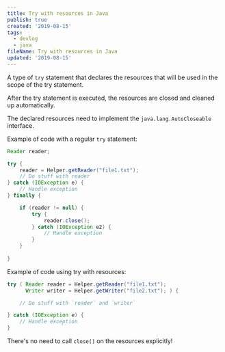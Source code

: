 ```yaml
---
title: Try with resources in Java
publish: true
created: '2019-08-15'
tags:
  - devlog
  - java
fileName: Try with resources in Java
updated: '2019-08-15'
---
```


A type of `try` statement that declares the resources that will be used in the scope of the try statement.

After the try statement is executed, the resources are closed and cleaned up automatically.

The declared resources need to implement the `java.lang.AutoCloseable` interface.



Example of code with a regular `try` statement:

```java
Reader reader;

try {
	reader = Helper.getReader("file1.txt");
	// Do stuff with reader
} catch (IOException e) {
	// Handle exception
} finally {

	if (reader != null) {
		try {
			reader.close();	
		} catch (IOException e2) {
			// Handle exception
		}
	}
	
}
```



Example of code using try with resources:

```java
try ( Reader reader = Helper.getReader("file1.txt");
      Writer writer = Helper.getWriter("file2.txt"); ) {

	// Do stuff with `reader` and `writer`

} catch (IOException e) {
	// Handle exception
}
```

There's no need to call `close()` on the resources explicitly!

